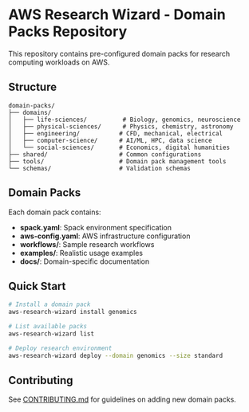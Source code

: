 # AWS Research Wizard - Domain Packs Repository

This repository contains pre-configured domain packs for research computing workloads on AWS.

## Structure

```
domain-packs/
├── domains/
│   ├── life-sciences/          # Biology, genomics, neuroscience
│   ├── physical-sciences/      # Physics, chemistry, astronomy
│   ├── engineering/           # CFD, mechanical, electrical
│   ├── computer-science/      # AI/ML, HPC, data science
│   └── social-sciences/       # Economics, digital humanities
├── shared/                    # Common configurations
├── tools/                     # Domain pack management tools
└── schemas/                   # Validation schemas
```

## Domain Packs

Each domain pack contains:
- **spack.yaml**: Spack environment specification
- **aws-config.yaml**: AWS infrastructure configuration
- **workflows/**: Sample research workflows
- **examples/**: Realistic usage examples
- **docs/**: Domain-specific documentation

## Quick Start

```bash
# Install a domain pack
aws-research-wizard install genomics

# List available packs
aws-research-wizard list

# Deploy research environment
aws-research-wizard deploy --domain genomics --size standard
```

## Contributing

See [CONTRIBUTING.md](CONTRIBUTING.md) for guidelines on adding new domain packs.